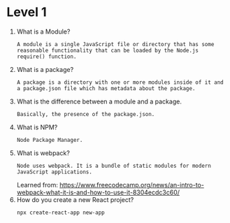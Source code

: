 # Level 1

1. What is a Module?
    ```
    A module is a single JavaScript file or directory that has some reasonable functionality that can be loaded by the Node.js require() function.
    ```
2. What is a package?
    ```
    A package is a directory with one or more modules inside of it and a package.json file which has metadata about the package.
    ```
3. What is the difference between a module and a package.
    ```
    Basically, the presence of the package.json.
    ```
4. What is NPM?
    ```
    Node Package Manager. 
    ```
5. What is webpack?
    ```
    Node uses webpack. It is a bundle of static modules for modern JavaScript applications. 
    ```
    Learned from: https://www.freecodecamp.org/news/an-intro-to-webpack-what-it-is-and-how-to-use-it-8304ecdc3c60/
6. How do you create a new React project?
    ```
    npx create-react-app new-app
    ```